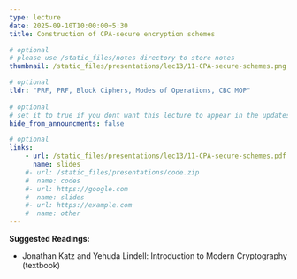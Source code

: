 ```yaml
---
type: lecture
date: 2025-09-10T10:00:00+5:30
title: Construction of CPA-secure encryption schemes

# optional
# please use /static_files/notes directory to store notes
thumbnail: /static_files/presentations/lec13/11-CPA-secure-schemes.png

# optional
tldr: "PRF, PRF, Block Ciphers, Modes of Operations, CBC MOP"
  
# optional
# set it to true if you dont want this lecture to appear in the updates section
hide_from_announcments: false

# optional
links: 
    - url: /static_files/presentations/lec13/11-CPA-secure-schemes.pdf
      name: slides
    #- url: /static_files/presentations/code.zip
    #  name: codes
    #- url: https://google.com
    #  name: slides
    #- url: https://example.com
    #  name: other
---
```

<!-- Other additional contents using markdown -->
**Suggested Readings:**

- Jonathan Katz and Yehuda Lindell: Introduction to Modern Cryptography (textbook)